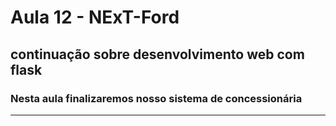 # Aula 12 - NExT-Ford

## continuação sobre desenvolvimento web com flask

### Nesta aula finalizaremos nosso sistema de concessionária

---